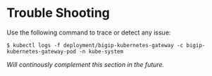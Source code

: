 # Trouble Shooting

Use the following command to trace or detect any issue:

```shell
$ kubectl logs -f deployment/bigip-kubernetes-gateway -c bigip-kubernetes-gateway-pod -n kube-system
```

*Will continously complement this section in the future.*